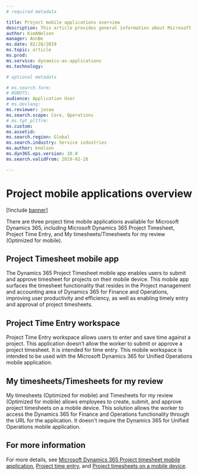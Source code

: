 ```yaml
---
# required metadata

title: Project mobile applications overview 
description: This article provides general information about Microsoft Dynamics 365 project time applications that are available on a mobile device.
author: KimANelson
manager: AnnBe
ms.date: 02/28/2019
ms.topic: article
ms.prod: 
ms.service: dynamics-ax-applications
ms.technology: 

# optional metadata

# ms.search.form: 
# ROBOTS: 
audience: Application User
# ms.devlang: 
ms.reviewer: josaw
ms.search.scope: Core, Operations
# ms.tgt_pltfrm: 
ms.custom: 
ms.assetid: 
ms.search.region: Global
ms.search.industry: Service industries
ms.author: knelson
ms.dyn365.ops.version: 10.0
ms.search.validFrom: 2019-02-28

---
```


# Project mobile applications overview

[!include [banner](../includes/banner.md)]


There are three project time mobile applications available for Microsoft Dynamics 365, including Microsoft Dynamics 365 Project
Timesheet, Project Time Entry, and My timesheets/Timesheets for my review
(Optimized for mobile).

## Project Timesheet mobile app
The Dynamics 365 Project Timesheet mobile app enables users to submit
and approve timesheet for projects on their mobile device. This mobile app
surfaces the timesheet functionality that resides in the Project management and
accounting area of Dynamics 365 for Finance and Operations, improving
user productivity and efficiency, as well as enabling timely entry and approval
of project timesheets.

## Project Time Entry workspace
Project Time Entry workspace allows users to enter and save time against a
project. This application doesn’t allow the worker to submit or approve a
project timesheet. It is intended for time entry. This mobile workspace is
intended to be used with the Microsoft Dynamics 365 for Unified Operations
mobile application.

## My timesheets/Timesheets for my review
My timesheets (Optimized for mobile) and Timesheets for my review (Optimized for
mobile) allows employees to create, submit, and approve project timesheets on a
mobile device. This solution allows the worker to access the Dynamics
365 for Finance and Operations functionality through the URL for the
application. It doesn't require the Dynamics 365 for Unified
Operations mobile application.

## For more information
For more details, see [Microsoft Dynamics 365 Project timesheet mobile
application](project-timesheet.md), [Project time entry](
project-time-entry-mobile-workspace.md), and [Project timesheets on a mobile
device](Mobile-timesheets.md).
